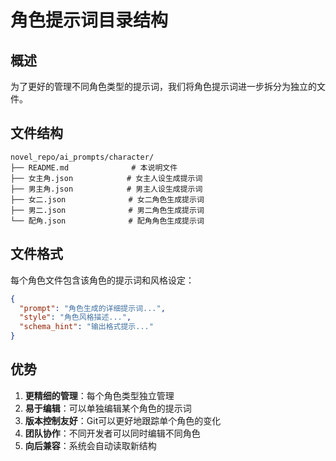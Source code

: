 # 角色提示词目录结构

## 概述
为了更好的管理不同角色类型的提示词，我们将角色提示词进一步拆分为独立的文件。

## 文件结构
```
novel_repo/ai_prompts/character/
├── README.md              # 本说明文件
├── 女主角.json            # 女主人设生成提示词
├── 男主角.json            # 男主人设生成提示词
├── 女二.json              # 女二角色生成提示词
├── 男二.json              # 男二角色生成提示词
└── 配角.json              # 配角角色生成提示词
```

## 文件格式
每个角色文件包含该角色的提示词和风格设定：

```json
{
  "prompt": "角色生成的详细提示词...",
  "style": "角色风格描述...",
  "schema_hint": "输出格式提示..."
}
```

## 优势
1. **更精细的管理**：每个角色类型独立管理
2. **易于编辑**：可以单独编辑某个角色的提示词
3. **版本控制友好**：Git可以更好地跟踪单个角色的变化
4. **团队协作**：不同开发者可以同时编辑不同角色
5. **向后兼容**：系统会自动读取新结构
